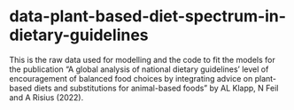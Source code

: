 # data-plant-based-diet-spectrum-in-dietary-guidelines
This is the raw data used for modelling and the code to fit the models for the publication “A global analysis of national dietary guidelines’ level of encouragement of balanced food choices by integrating advice on plant-based diets and substitutions for animal-based foods” by AL Klapp, N Feil and A Risius (2022). 
